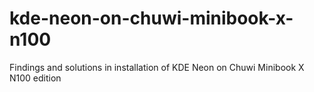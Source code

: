 # kde-neon-on-chuwi-minibook-x-n100
Findings and solutions in installation of KDE Neon on Chuwi Minibook X N100 edition
